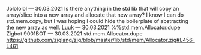 Jolololol
—
30.03.2021
Is there anything in the std lib that will copy an array/slice into a new array and allocate that new array? I know I can do std.mem.copy, but I was hoping I could hide the boilerplate of abstracting the new array as well.
Luuk
—
30.03.2021
%%std.mem.Allocator.dupe
Zigbot 9001BOT
—
30.03.2021
std.mem.Allocator.dupe
https://github.com/ziglang/zig/blob/master/lib/std/mem/Allocator.zig#L456-L461

